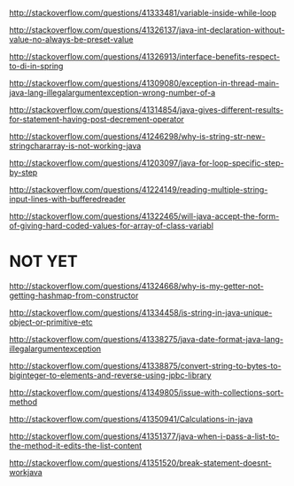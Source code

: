 http://stackoverflow.com/questions/41333481/variable-inside-while-loop

http://stackoverflow.com/questions/41326137/java-int-declaration-without-value-no-always-be-preset-value

http://stackoverflow.com/questions/41326913/interface-benefits-respect-to-di-in-spring

http://stackoverflow.com/questions/41309080/exception-in-thread-main-java-lang-illegalargumentexception-wrong-number-of-a

http://stackoverflow.com/questions/41314854/java-gives-different-results-for-statement-having-post-decrement-operator

http://stackoverflow.com/questions/41246298/why-is-string-str-new-stringchararray-is-not-working-java

http://stackoverflow.com/questions/41203097/java-for-loop-specific-step-by-step

http://stackoverflow.com/questions/41224149/reading-multiple-string-input-lines-with-bufferedreader

http://stackoverflow.com/questions/41322465/will-java-accept-the-form-of-giving-hard-coded-values-for-array-of-class-variabl

NOT YET
=====

http://stackoverflow.com/questions/41324668/why-is-my-getter-not-getting-hashmap-from-constructor

http://stackoverflow.com/questions/41334458/is-string-in-java-unique-object-or-primitive-etc

http://stackoverflow.com/questions/41338275/java-date-format-java-lang-illegalargumentexception

http://stackoverflow.com/questions/41338875/convert-string-to-bytes-to-biginteger-to-elements-and-reverse-using-jpbc-library

http://stackoverflow.com/questions/41349805/issue-with-collections-sort-method

http://stackoverflow.com/questions/41350941/Calculations-in-java

http://stackoverflow.com/questions/41351377/java-when-i-pass-a-list-to-the-method-it-edits-the-list-content

http://stackoverflow.com/questions/41351520/break-statement-doesnt-workjava